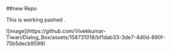 ##new Repo
<p>This is working pashed .<p>
  ![image](https://github.com/Vivekkumar-Tiwari/Dialog_Box/assets/158731018/bf1dab33-3de7-4d0d-890f-75b5decb9599)

